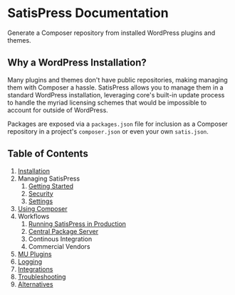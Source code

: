 # SatisPress Documentation

Generate a Composer repository from installed WordPress plugins and themes.

## Why a WordPress Installation?

Many plugins and themes don't have public repositories, making managing them with Composer a hassle. SatisPress allows you to manage them in a standard WordPress installation, leveraging core's built-in update process to handle the myriad licensing schemes that would be impossible to account for outside of WordPress.

Packages are exposed via a `packages.json` file for inclusion as a Composer repository in a project's `composer.json` or even your own `satis.json`.

## Table of Contents

1. [Installation](installation.md)
1. Managing SatisPress
	1. [Getting Started](setup.md)
	1. [Security](security.md)
	1. [Settings](settings.md)
1. [Using Composer](composer.md)
1. Workflows
	1. [Running SatisPress in Production](workflows/production.md)
	1. [Central Package Server](workflows/central-server.md)
	1. Continous Integration
	1. Commercial Vendors
1. [MU Plugins](mu-plugins.md)
1. [Logging](logging.md)
1. [Integrations](integrations.md)
1. [Troubleshooting](troubleshooting.md)
1. [Alternatives](alternatives.md)
